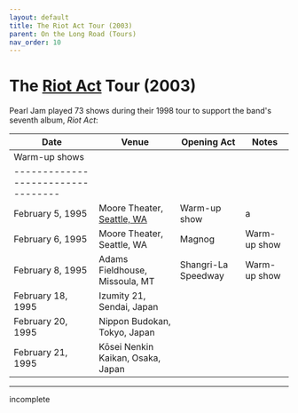 ```yaml
---
layout: default
title: The Riot Act Tour (2003)
parent: On the Long Road (Tours)
nav_order: 10
---
```


# The [Riot Act](https://pearljamopedia.ml/docs/Albums/Studio/Riot-Act) Tour (2003)

Pearl Jam played 73 shows during their 1998 tour to support the band's seventh album, *Riot Act*:

| Date | Venue | Opening Act | Notes |
| ---- | ----- | ----------- | ----- |
|          Warm-up shows             |
| ---------------------------------- |
| February 5, 1995 | Moore Theater, [Seattle, WA](https://pearljamopedia.ml/docs/Notable-Mentions/Locations/Seattle-WA) | Warm-up show | a
| February 6, 1995 | Moore Theater, Seattle, WA | Magnog | Warm-up show
| February 8, 1995 | Adams Fieldhouse, Missoula, MT | Shangri-La Speedway | Warm-up show
| February 18, 1995 | Izumity 21, Sendai, Japan | | |
| February 20, 1995 | Nippon Budokan, Tokyo, Japan | | |
| February 21, 1995 | Kōsei Nenkin Kaikan, Osaka, Japan | | |

---------------------------------------------------------------------------------
incomplete
